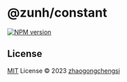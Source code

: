 # @zunh/constant

[![NPM version](https://img.shields.io/npm/v/@zunh/constant?color=a1b858&label=)](https://www.npmjs.com/package/@zunh/constant)

## License

[MIT](./LICENSE) License © 2023 [zhaogongchengsi](https://github.com/zhaogongchengsi)
